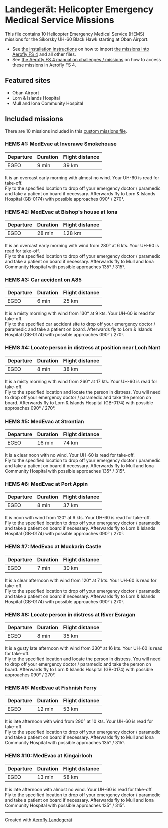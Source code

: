 # Landegerät: Helicopter Emergency Medical Service Missions

This file contains 10 Helicopter Emergency Medical Service (HEMS) missions for the Sikorsky UH-60 Black Hawk starting at Oban Airport.

- See [the installation instructions](https://fboes.github.io/aerofly-missions/docs/generic-installation.html) on how to import [the missions into Aerofly FS 4](missions/custom_missions_user.tmc) and all other files.
- See [the Aerofly FS 4 manual on challenges / missions](https://www.aerofly.com/tutorials/missions/) on how to access these missions in Aerofly FS 4.

## Featured sites

- Oban Airport
- Lorn & Islands Hospital
- Mull and Iona Community Hospital

## Included missions

There are 10 missions included in this [custom missions file](missions/custom_missions_user.tmc).

### HEMS #1: MedEvac at Inverawe Smokehouse

| Departure | Duration | Flight distance |
| --------- | -------- | --------------- |
| EGEO      | 9 min    | 39 km           |

It is an overcast early morning with almost no wind. Your UH-60 is read for take-off.  
Fly to the specified location to drop off your emergency doctor / paramedic and take a patient on board if necessary. Afterwards fly to Lorn & Islands Hospital (GB-0174) with possible approaches 090° / 270°.

### HEMS #2: MedEvac at Bishop's house at Iona

| Departure | Duration | Flight distance |
| --------- | -------- | --------------- |
| EGEO      | 28 min   | 128 km          |

It is an overcast early morning with wind from 280° at 6 kts. Your UH-60 is read for take-off.  
Fly to the specified location to drop off your emergency doctor / paramedic and take a patient on board if necessary. Afterwards fly to Mull and Iona Community Hospital with possible approaches 135° / 315°.

### HEMS #3: Car accident on A85

| Departure | Duration | Flight distance |
| --------- | -------- | --------------- |
| EGEO      | 6 min    | 25 km           |

It is a misty morning with wind from 130° at 9 kts. Your UH-60 is read for take-off.  
Fly to the specified car accident site to drop off your emergency doctor / paramedic and take a patient on board. Afterwards fly to Lorn & Islands Hospital (GB-0174) with possible approaches 090° / 270°.

### HEMS #4: Locate person in distress at position near Loch Nant

| Departure | Duration | Flight distance |
| --------- | -------- | --------------- |
| EGEO      | 8 min    | 38 km           |

It is a misty morning with wind from 260° at 17 kts. Your UH-60 is read for take-off.  
Fly to the specified location and locate the person in distress. You will need to drop off your emergency doctor / paramedic and take the person on board. Afterwards fly to Lorn & Islands Hospital (GB-0174) with possible approaches 090° / 270°.

### HEMS #5: MedEvac at Strontian

| Departure | Duration | Flight distance |
| --------- | -------- | --------------- |
| EGEO      | 16 min   | 74 km           |

It is a clear noon with no wind. Your UH-60 is read for take-off.  
Fly to the specified location to drop off your emergency doctor / paramedic and take a patient on board if necessary. Afterwards fly to Mull and Iona Community Hospital with possible approaches 135° / 315°.

### HEMS #6: MedEvac at Port Appin

| Departure | Duration | Flight distance |
| --------- | -------- | --------------- |
| EGEO      | 8 min    | 37 km           |

It is noon with wind from 120° at 6 kts. Your UH-60 is read for take-off.  
Fly to the specified location to drop off your emergency doctor / paramedic and take a patient on board if necessary. Afterwards fly to Lorn & Islands Hospital (GB-0174) with possible approaches 090° / 270°.

### HEMS #7: MedEvac at Muckarin Castle

| Departure | Duration | Flight distance |
| --------- | -------- | --------------- |
| EGEO      | 7 min    | 30 km           |

It is a clear afternoon with wind from 120° at 7 kts. Your UH-60 is read for take-off.  
Fly to the specified location to drop off your emergency doctor / paramedic and take a patient on board if necessary. Afterwards fly to Lorn & Islands Hospital (GB-0174) with possible approaches 090° / 270°.

### HEMS #8: Locate person in distress at River Esragan

| Departure | Duration | Flight distance |
| --------- | -------- | --------------- |
| EGEO      | 8 min    | 35 km           |

It is a gusty late afternoon with wind from 330° at 16 kts. Your UH-60 is read for take-off.  
Fly to the specified location and locate the person in distress. You will need to drop off your emergency doctor / paramedic and take the person on board. Afterwards fly to Lorn & Islands Hospital (GB-0174) with possible approaches 090° / 270°.

### HEMS #9: MedEvac at Fishnish Ferry

| Departure | Duration | Flight distance |
| --------- | -------- | --------------- |
| EGEO      | 12 min   | 53 km           |

It is late afternoon with wind from 290° at 10 kts. Your UH-60 is read for take-off.  
Fly to the specified location to drop off your emergency doctor / paramedic and take a patient on board if necessary. Afterwards fly to Mull and Iona Community Hospital with possible approaches 135° / 315°.

### HEMS #10: MedEvac at Kingairloch

| Departure | Duration | Flight distance |
| --------- | -------- | --------------- |
| EGEO      | 13 min   | 58 km           |

It is late afternoon with almost no wind. Your UH-60 is read for take-off.  
Fly to the specified location to drop off your emergency doctor / paramedic and take a patient on board if necessary. Afterwards fly to Mull and Iona Community Hospital with possible approaches 135° / 315°.

---

Created with [Aerofly Landegerät](https://github.com/fboes/aerofly-patterns)
